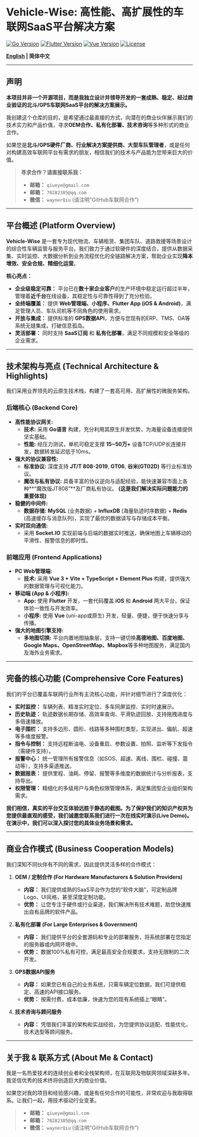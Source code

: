# Vehicle-Wise: 高性能、高扩展性的车联网SaaS平台解决方案

[![Go Version](https://img.shields.io/badge/Go-1.18%2B-blue.svg)](https://golang.org/)
[![Flutter Version](https://img.shields.io/badge/Flutter-3.x-blue.svg)](https://flutter.dev/)
[![Vue Version](https://img.shields.io/badge/Vue-3.x-brightgreen.svg)](https://vuejs.org/)
[![License](https://img.shields.io/badge/License-MIT-green.svg)](LICENSE)

**[English](README.en.md) | 简体中文**

---

## 声明

**本项目并非一个开源项目，而是我独立设计并领导开发的一套成熟、稳定、经过商业验证的北斗/GPS车联网SaaS平台的解决方案展示。**

我创建这个仓库的目的，是希望通过最直接的方式，向潜在的商业伙伴展示我们的技术实力和产品价值，寻求**OEM合作、私有化部署、技术咨询**等多种形式的商业合作。

如果您是**北斗/GPS硬件厂商、行业解决方案提供商、大型车队管理者**，或是任何对构建高效车联网平台有需求的朋友，相信我们的技术与产品能为您带来巨大的价值。

> **寻求合作？请直接联系我：**
>
> *   **邮箱：** `qiueye@gmail.com`
> *   **邮箱：** `78282385@qq.com`
> *   **微信：** `waynerQiu` (请注明“GitHub车联网合作”)

---

## 平台概述 (Platform Overview)

**Vehicle-Wise** 是一套专为现代物流、车辆租赁、集团车队、道路救援等场景设计的综合性车辆监管与服务平台。我们致力于通过软硬件的深度结合，提供从数据采集、实时监控、大数据分析到业务流程优化的全链路解决方案，帮助企业实现**降本增效、安全合规、精细化运营**。

**核心亮点：**

*   **企业级稳定可靠：** 平台已在**数十家企业客户**的生产环境中稳定运行超过半年，管理着**近千台**在线设备，其稳定性与可靠性得到了充分检验。
*   **全终端覆盖：** 提供 **Web管理端、小程序、Flutter App (iOS & Android)**，满足管理人员、车队司机等不同角色的使用需求。
*   **开放与集成：** 提供标准的 **GPS数据API**，方便与您现有的ERP、TMS、OA等系统无缝集成，打破信息孤岛。
*   **灵活部署：** 同时支持 **SaaS订阅** 和 **私有化部署**，满足不同规模和安全等级的企业需求。

---

## 技术架构与亮点 (Technical Architecture & Highlights)

我们采用业界领先的云原生技术栈，构建了一套高可用、高扩展性的微服务架构。

### **后端核心 (Backend Core)**

*   **高性能协议网关:**
    *   **技术:** 采用 **Go语言** 构建，充分利用其原生并发优势，为海量设备连接提供坚实基础。
    *   **性能:** 经压力测试，单机可稳定支撑 **15~50万+** 设备TCP/UDP长连接并发，数据转发延迟低于10ms。
*   **强大的协议兼容性:**
    *   **标准协议:** 深度支持 **JT/T 808-2019**, **GT06**, **谷米(GT02D)** 等行业标准协议。
    *   **魔改与私有协议:** 具备丰富的协议逆向与适配经验，能快速兼容市面上各种**“魔改版JT808”**及厂商私有协议。 **(这是我们解决实际问题能力的重要体现)**
*   **稳健的中间件:**
    *   **数据存储:** **MySQL** (业务数据) + **InfluxDB** (海量轨迹时序数据) + **Redis** (高速缓存与消息队列)，实现了最优的数据读写与存储成本平衡。
*   **实时双向通信:**
    *   采用 **Socket.IO** 实现前端与后端的数据实时推送，确保地图上车辆移动的平滑性、报警信息的即时性。

### **前端应用 (Frontend Applications)**

*   **PC Web管理端:**
    *   **技术:** 采用 **Vue 3 + Vite + TypeScript + Element Plus** 构建，提供强大的数据管理与可视化能力。
*   **移动端 (App & 小程序):**
    *   **App:** 使用 **Flutter** 开发，一套代码覆盖 **iOS** 和 **Android** 两大平台，保证体验一致性与开发效率。
    *   **小程序:** 使用 **Vue** (uni-app或原生) 开发，轻量、便捷，便于快速分享与传播。
*   **强大的地图引擎支持:**
    *   **多地图切换:** 平台内置地图抽象层，支持一键切换**高德地图、百度地图、Google Maps、OpenStreetMap、Mapbox**等多种地图服务，满足国内及海外业务需求。

---

## 完备的核心功能 (Comprehensive Core Features)

我们的平台已覆盖车联网行业所有主流核心功能，并针对细节进行了深度优化：

*   **实时监控：** 车辆列表、精准实时定位、多车同屏监控、实时时速展示。
*   **历史轨迹：** 轨迹数据长期存储、高效率查询、平滑轨迹回放、支持拖拽进度与多倍速播放。
*   **电子围栏：** 支持多边形、圆形、线路等多种围栏类型，实现进出、偏航、超速等多维度报警。
*   **指令与控制：** 支持远程断油电、设备重启、参数设置、拍照、监听等下发指令（需硬件支持）。
*   **报警中心：** 统一管理所有报警信息（如SOS、超速、离线、围栏、碰撞、震动等），支持多渠道推送。
*   **数据报表：** 提供里程、油耗、停留、报警等多维度的数据统计与分析报表，支持导出。
*   **权限管理：** 精细化的多级用户与角色权限管理体系，满足集团型企业组织架构需求。

**我们相信，真实的平台交互体验远胜于静态的截图。为了保护我们的知识产权并为您提供最直观的感受，我们诚邀您联系我们进行一次在线实时演示(Live Demo)。在演示中，我们可以深入探讨您的具体业务场景和需求。**

---

## 商业合作模式 (Business Cooperation Models)

我们深知不同伙伴有不同的需求，因此提供灵活多样的合作模式：

1.  **OEM / 定制合作 (For Hardware Manufacturers & Solution Providers)**
    *   **内容：** 我们提供成熟的SaaS平台作为您的“软件大脑”，可定制品牌Logo、UI风格，甚至深度定制功能。
    *   **优势：** 让您专注于硬件或行业渠道，我们解决所有技术难题，助您快速推出自有品牌的软件产品。

2.  **私有化部署 (For Large Enterprises & Government)**
    *   **内容：** 我们提供平台的全套源码和专业的部署服务，将系统部署在您指定的服务器或内网环境中。
    *   **优势：** 数据100%私有可控，满足最高安全合规要求，支持无限制的二次开发。

3.  **GPS数据API服务**
    *   **内容：** 如果您已有自己的业务系统，只需车辆定位数据，我们可提供稳定、高速的API接口服务。
    *   **优势：** 按需付费，成本低廉，快速为您的现有系统插上“眼睛”。

4.  **技术咨询与顾问服务**
    *   **内容：** 凭借我们丰富的架构和实战经验，为您提供协议适配、性能优化、技术选型等顾问服务。

---

## 关于我 & 联系方式 (About Me & Contact)

我是一名热爱技术的连续创业者和全栈架构师，在互联网及物联网领域深耕多年。我坚信优秀的技术终将创造巨大的商业价值。

如果您对我的项目和经验感兴趣，或是有任何合作的可能性，非常欢迎与我取得联系。让我们一起，用技术驱动行业变革。

> *   **邮箱：** `qiueye@gmail.com`
> *   **邮箱：** `78282385@qq.com`
> *   **微信：** `waynerQiu` (请注明“GitHub车联网合作”)
